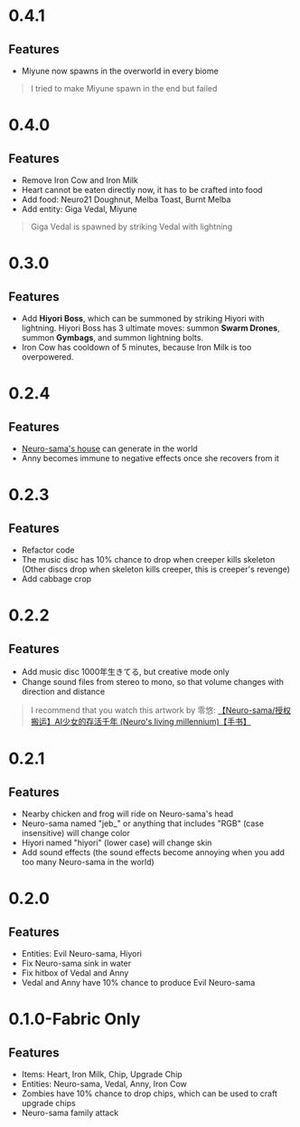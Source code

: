 # 0.4.1
## Features
- Miyune now spawns in the overworld in every biome
> I tried to make Miyune spawn in the end but failed

# 0.4.0
## Features
- Remove Iron Cow and Iron Milk
- Heart cannot be eaten directly now, it has to be crafted into food
- Add food: Neuro21 Doughnut, Melba Toast, Burnt Melba
- Add entity: Giga Vedal, Miyune
> Giga Vedal is spawned by striking Vedal with lightning

# 0.3.0
## Features
- Add **Hiyori Boss**, which can be summoned by striking Hiyori with lightning. Hiyori Boss has 3 ultimate moves: summon **Swarm Drones**, summon **Gymbags**, and summon lightning bolts.
- Iron Cow has cooldown of 5 minutes, because Iron Milk is too overpowered. 

# 0.2.4
## Features
- [Neuro-sama's house](https://cdn.discordapp.com/attachments/1072697081443131476/1153341266331975760/image.png) can generate in the world
- Anny becomes immune to negative effects once she recovers from it

# 0.2.3
## Features
- Refactor code
- The music disc has 10% chance to drop when creeper kills skeleton (Other discs drop when skeleton kills creeper, this is creeper's revenge)
- Add cabbage crop

# 0.2.2
## Features
- Add music disc 1000年生きてる, but creative mode only
- Change sound files from stereo to mono, so that volume changes with direction and distance
> I recommend that you watch this artwork by 零悠: [【Neuro-sama/授权搬运】AI少女的存活千年 (Neuro's living millennium)【手书】](https://www.youtube.com/watch?v=yHY05a-N96A)

# 0.2.1
## Features
- Nearby chicken and frog will ride on Neuro-sama's head
- Neuro-sama named "jeb_" or anything that includes "RGB" (case insensitive) will change color
- Hiyori named "hiyori" (lower case) will change skin
- Add sound effects (the sound effects become annoying when you add too many Neuro-sama in the world)

# 0.2.0
## Features
- Entities: Evil Neuro-sama, Hiyori
- Fix Neuro-sama sink in water
- Fix hitbox of Vedal and Anny
- Vedal and Anny have 10% chance to produce Evil Neuro-sama

# 0.1.0-Fabric Only
## Features
- Items: Heart, Iron Milk, Chip, Upgrade Chip
- Entities: Neuro-sama, Vedal, Anny, Iron Cow
- Zombies have 10% chance to drop chips, which can be used to craft upgrade chips
- Neuro-sama family attack